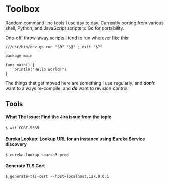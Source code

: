 # Toolbox

Random command line tools I use day to day. Currently porting from various shell, Python, and JavaScript scripts to Go for
portability.

One-off, throw-away scripts I tend to run wherever like this:

```
///usr/bin/env go run "$0" "$@" ; exit "$?"

package main

func main() {
    println("Hello world!")
}
```
The things that get moved here are something I use regularly, and __*don't*__ want to always re-compile, and __*do*__ want to revision control.

## Tools

#### What The Issue: Find the Jira issue from the topic
```
$ wti CORE-5339

```

#### Eureka Lookup: Lookup URL for an instance using Eureka Service discovery
```
$ eureka-lookup search3 prod
```

#### Generate TLS Cert

```
$ generate-tls-cert --host=localhost,127.0.0.1
```